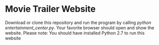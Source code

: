 # Movie Trailer Website
Download or clone this repository and run the program by calling _python entertainment_center.py_. Your favorite browser should open and show the website.
Please note: You should have installed Python 2.7 to run this website